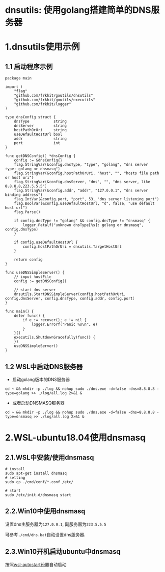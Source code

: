 # dnsutils: 使用golang搭建简单的DNS服务器

# 1.dnsutils使用示例
## 1.1 启动程序示例
```
package main

import (
	"flag"
	"github.com/frkhit/goutils/dnsutils"
	"github.com/frkhit/goutils/executils"
	"github.com/frkhit/logger"
)

type dnsConfig struct {
	dnsType           string
	dnsServer         string
	hostPathOrUri     string
	useDefaultHostUrl bool
	addr              string
	port              int
}

func getDNSConfig() *dnsConfig {
	config := &dnsConfig{}
	flag.StringVar(&config.dnsType, "type", "golang", "dns server type: golang or dnsmasq")
	flag.StringVar(&config.hostPathOrUri, "host", "", "hosts file path or host uri")
	flag.StringVar(&config.dnsServer, "dns", "", "dns server, like 8.8.8.8,223.5.5.5")
	flag.StringVar(&config.addr, "addr", "127.0.0.1", "dns server binding address")
	flag.IntVar(&config.port, "port", 53, "dns server listening port")
	flag.BoolVar(&config.useDefaultHostUrl, "d", false, "use default host url")
	flag.Parse()
	
	if config.dnsType != "golang" && config.dnsType != "dnsmasq" {
		logger.Fatalf("unknown dnsType[%s]: golang or dnsmasq", config.dnsType)
	}
	
	if config.useDefaultHostUrl {
		config.hostPathOrUri = dnsutils.TargetHostUrl
	}
	
	return config
}

func useDNSSimpleServer() {
	// input hostFile
	config := getDNSConfig()
	
	// start dns server
	dnsutils.StartDNSSimpleServer(config.hostPathOrUri, config.dnsServer, config.dnsType, config.addr, config.port)
}

func main() {
	defer func() {
		if e := recover(); e != nil {
			logger.Errorf("Panic %s\n", e)
		}
	}()
	executils.ShutdownGracefully(func() {
	})
	useDNSSimpleServer()
}
```

## 1.2 WSL中启动DNS服务器
- 启动golang版本的DNS服务器

```
cd ~ && mkdir -p ./log && nohup sudo ./dns.exe -d=false -dns=8.8.8.8 -type=golang >> ./log/all.log 2>&1 &
```
- 或者启动DNSMASQ服务器

```
cd ~ && mkdir -p ./log && nohup sudo ./dns.exe -d=false -dns=8.8.8.8 -type=dnsmasq >> ./log/all.log 2>&1 &
```

# 2.WSL-ubuntu18.04使用dnsmasq
## 2.1.WSL中安装/使用dnsmasq
```
# install
sudo apt-get install dnsmasq
# setting
sudo cp ./cmd/conf/*.conf /etc/

# start
sudo /etc/init.d/dnsmasq start
```

## 2.2.Win10中使用dnsmasq
设置dns主服务器为`127.0.0.1`, 副服务器为`223.5.5.5`

可参考`./cmd/dns.bat`自动设置dns服务器.

## 2.3.Win10开机启动ubuntu中dnsmasq
按照[wsl-autostart](https://github.com/frkhit/wsl-autostart)设置自动启动
